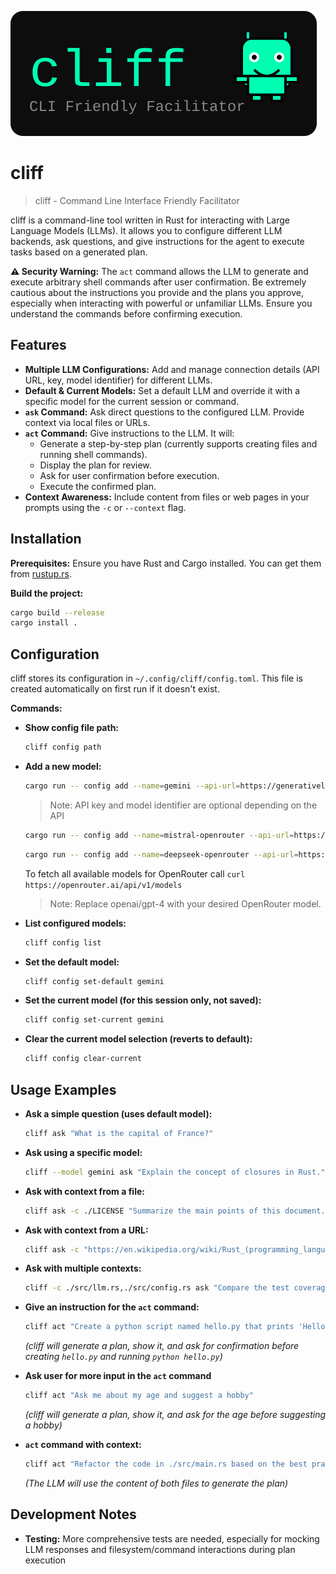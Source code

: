 ![cliff Logo](images/cliff.svg)

# cliff
> cliff - Command Line Interface Friendly Facilitator

cliff is a command-line tool written in Rust for interacting with Large Language Models (LLMs). It allows you to configure different LLM backends, ask questions, and give instructions for the agent to execute tasks based on a generated plan.

**⚠️ Security Warning:** The `act` command allows the LLM to generate and execute arbitrary shell commands after user confirmation. Be extremely cautious about the instructions you provide and the plans you approve, especially when interacting with powerful or unfamiliar LLMs. Ensure you understand the commands before confirming execution.

## Features

*   **Multiple LLM Configurations:** Add and manage connection details (API URL, key, model identifier) for different LLMs.
*   **Default & Current Models:** Set a default LLM and override it with a specific model for the current session or command.
*   **`ask` Command:** Ask direct questions to the configured LLM. Provide context via local files or URLs.
*   **`act` Command:** Give instructions to the LLM. It will:
    *   Generate a step-by-step plan (currently supports creating files and running shell commands).
    *   Display the plan for review.
    *   Ask for user confirmation before execution.
    *   Execute the confirmed plan.
*   **Context Awareness:** Include content from files or web pages in your prompts using the `-c` or `--context` flag.

## Installation

**Prerequisites:** Ensure you have Rust and Cargo installed. You can get them from [rustup.rs](https://rustup.rs/).

**Build the project:**
```bash
cargo build --release
cargo install .
```

## Configuration

cliff stores its configuration in `~/.config/cliff/config.toml`. This file is created automatically on first run if it doesn't exist.

**Commands:**

*   **Show config file path:**
    ```bash
    cliff config path
    ```
*   **Add a new model:**
    ```bash
    cargo run -- config add --name=gemini --api-url=https://generativelanguage.googleapis.com/v1beta/models/gemini-1.5-flash:generateContent --api-key=$GEMINI_API_KEY --api-key-header="x-goog-api-key: {{api_key}}" --model-identifier=gemini-1.5-flash --request-format='{"contents": [{"parts":[{"text": "{{prompt}}"}]}]}' --response-json-path='$.candidates[0].content.parts[0].text'
    ```

    > Note: API key and model identifier are optional depending on the API

    ```bash
    cargo run -- config add --name=mistral-openrouter --api-url=https://openrouter.ai/api/v1/chat/completions --api-key=$OPENROUTER_API_KEY --api-key-header="Authorization: Bearer {{api_key}}" --model-identifier=mistralai/mistral-small-24b-instruct-2501:free --request-format='{"model": "{{model}}", "messages": [{"role": "user", "content": "{{prompt}}"}]}' --response-json-path='$.choices[0].message.content'
    ```

    ```bash
    cargo run -- config add --name=deepseek-openrouter --api-url=https://openrouter.ai/api/v1/chat/completions --api-key=$OPENROUTER_API_KEY --api-key-header="Authorization: Bearer {{api_key}}" --model-identifier=deepseek/deepseek-r1-distill-qwen-14b:free --request-format='{"model": "{{model}}", "messages": [{"role": "user", "content": "{{prompt}}"}]}' --response-json-path='$.choices[0].message.content'
    ```

    To fetch all available models for OpenRouter call `curl https://openrouter.ai/api/v1/models`

    > Note: Replace openai/gpt-4 with your desired OpenRouter model.

*   **List configured models:**
    ```bash
    cliff config list
    ```
*   **Set the default model:**
    ```bash
    cliff config set-default gemini
    ```
*   **Set the current model (for this session only, not saved):**
    ```bash
    cliff config set-current gemini
    ```
*   **Clear the current model selection (reverts to default):**
    ```bash
    cliff config clear-current
    ```

## Usage Examples

*   **Ask a simple question (uses default model):**
    ```bash
    cliff ask "What is the capital of France?"
    ```
*   **Ask using a specific model:**
    ```bash
    cliff --model gemini ask "Explain the concept of closures in Rust."
    ```
*   **Ask with context from a file:**
    ```bash
    cliff ask -c ./LICENSE "Summarize the main points of this document."
    ```
*   **Ask with context from a URL:**
    ```bash
    cliff ask -c "https://en.wikipedia.org/wiki/Rust_(programming_language)" "What are the key Rust features mentioned on this page?"
    ```
*   **Ask with multiple contexts:**
    ```bash
    cliff -c ./src/llm.rs,./src/config.rs ask "Compare the test coverage in these two files"
    ```
*   **Give an instruction for the `act` command:**
    ```bash
    cliff act "Create a python script named hello.py that prints 'Hello, cliff' and then run it."
    ```
    *(cliff will generate a plan, show it, and ask for confirmation before creating `hello.py` and running `python hello.py`)*

*   **Ask user for more input in the `act` command**
    ```bash
    cliff act "Ask me about my age and suggest a hobby"
    ```
    *(cliff will generate a plan, show it, and ask for the age before suggesting a hobby)*

*   **`act` command with context:**
    ```bash
    cliff act "Refactor the code in ./src/main.rs based on the best practices in the Rust community. Edit ./src/main.rs in place"
    ```
    *(The LLM will use the content of both files to generate the plan)*

## Development Notes

*   **Testing:** More comprehensive tests are needed, especially for mocking LLM responses and filesystem/command interactions during plan execution
